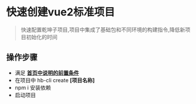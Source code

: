 # 快速创建vue2标准项目
> 快速配置乾坤子项目,项目中集成了基础包和不同环境的构建指令,降低新项目初始化的时间


## 操作步骤

- 满足 **[首页中说明的前置条件](/hb-packages/hb-cli/)**
- 在项目中 hb-cli create **[项目名称]**
- npm i 安装依赖
- 启动项目
